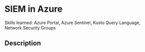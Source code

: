 # SIEM in Azure
Skills learned: Azure Portal, Azure Sentinel, Kusto Query Language, Network Security Groups

<h2>Description</h2>

<br />

<!--

<h2>Walk-through:</h2>

<p align="center">
Launch the utility: <br/>
<img src="https://i.imgur.com/62TgaWL.png" height="80%" width="80%" alt="Disk Sanitization Steps"/>
<br />
<br />


--!>
<!--
 ```diff
- text in red
+ text in green
! text in orange
# text in gray
@@ text in purple (and bold)@@
```
--!>
